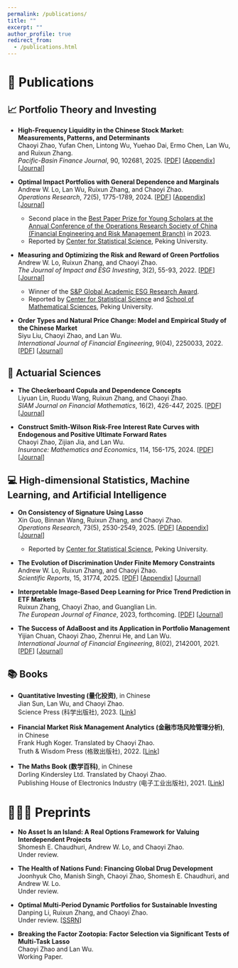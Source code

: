 ```yaml
---
permalink: /publications/
title: ""
excerpt: ""
author_profile: true
redirect_from: 
  - /publications.html
---
```


# 📝 Publications

## 📈 Portfolio Theory and Investing

- **High-Frequency Liquidity in the Chinese Stock Market: Measurements, Patterns, and Determinants**  
  Chaoyi Zhao, Yufan Chen, Lintong Wu, Yuehao Dai, Ermo Chen, Lan Wu, and Ruixun Zhang.  
  *Pacific-Basin Finance Journal*, 90, 102681, 2025. [[PDF](/publication/2025_PBFJ_Liquidity.pdf)] [[Appendix](/publication/2025_PBFJ_Liquidity_Appendix.pdf)] [[Journal](https://www.sciencedirect.com/science/article/pii/S0927538X25000186)]

- **Optimal Impact Portfolios with General Dependence and Marginals**  
  Andrew W. Lo, Lan Wu, Ruixun Zhang, and Chaoyi Zhao.  
  *Operations Research*, 72(5), 1775-1789, 2024. [[PDF](/publication/2024_OR_Induced_Order_Statistics.pdf)] [[Appendix](https://zhaochaoyi.github.io/publication/2024_OR_Induced_Order_Statistics_Appendix.pdf)] [[Journal](https://pubsonline.informs.org/doi/abs/10.1287/opre.2023.0400)]
  + Second place in the [Best Paper Prize for Young Scholars at the Annual Conference of the Operations Research Society of China (Financial Engineering and Risk Management Branch)](https://www.stat-center.pku.edu.cn/en/Events/news_en/1365174.htm) in 2023.
  + Reported by [Center for Statistical Science](https://www.stat-center.pku.edu.cn/xwdt/zxxw/1375261.htm), Peking University.

- **Measuring and Optimizing the Risk and Reward of Green Portfolios**  
  Andrew W. Lo, Ruixun Zhang, and Chaoyi Zhao.  
  *The Journal of Impact and ESG Investing*, 3(2), 55-93, 2022.  [[PDF](/publication/2022_JESG_Carbon.pdf)] [[Journal](https://jesg.pm-research.com/content/early/2022/11/05/jesg.2022.1.062)]  
  + Winner of the [S&P Global Academic ESG Research Award](https://www.pm-research.com/SPGlobal-ESGAward).  
  + Reported by [Center for Statistical Science](https://www.stat-center.pku.edu.cn/xwdt/zxxw/1363706.htm) and [School of Mathematical Sciences](https://www.math.pku.edu.cn/xyxw/145612.htm), Peking University.

- **Order Types and Natural Price Change: Model and Empirical Study of the Chinese Market**  
  Siyu Liu, Chaoyi Zhao, and Lan Wu.  
  *International Journal of Financial Engineering*, 9(04), 2250033, 2022. [[PDF](/publication/2022_IJFE_NPC.pdf)] [[Journal](https://www.worldscientific.com/doi/abs/10.1142/S2424786322500335)]


## 🧓 Actuarial Sciences

- **The Checkerboard Copula and Dependence Concepts**  
  Liyuan Lin, Ruodu Wang, Ruixun Zhang, and Chaoyi Zhao.  
  *SIAM Journal on Financial Mathematics*, 16(2), 426-447, 2025. [[PDF](/publication/2025_SIAM_Checkerboard.pdf)] [[Journal](https://epubs.siam.org/doi/10.1137/24M1656645)]

- **Construct Smith-Wilson Risk-Free Interest Rate Curves with Endogenous and Positive Ultimate Forward Rates**  
  Chaoyi Zhao, Zijian Jia, and Lan Wu.  
  *Insurance: Mathematics and Economics*, 114, 156-175, 2024. [[PDF](/publication/2024_IME_SW.pdf)] [[Journal](https://doi.org/10.1016/j.insmatheco.2023.11.003)] 


## 💻 High-dimensional Statistics, Machine Learning, and Artificial Intelligence

- **On Consistency of Signature Using Lasso**  
  Xin Guo, Binnan Wang, Ruixun Zhang, and Chaoyi Zhao.  
  *Operations Research*, 73(5), 2530-2549, 2025. [[PDF](/publication/2025_OR_Signature.pdf)] [[Appendix](/publication/2025_OR_Signature_Appendix.pdf)] [[Journal](https://pubsonline.informs.org/doi/abs/10.1287/opre.2024.1133)]
  + Reported by [Center for Statistical Science](https://mp.weixin.qq.com/s/1xAbK-xLOPiseJ3hmmez3Q), Peking University.


- **The Evolution of Discrimination Under Finite Memory Constraints**  
  Andrew W. Lo, Ruixun Zhang, and Chaoyi Zhao.  
  *Scientific Reports*, 15, 31774, 2025. [[PDF](/publication/2025_SR_Discrimination.pdf)] [[Appendix](/publication/2025_SR_Discrimination_Appendix.pdf)] [[Journal](https://www.nature.com/articles/s41598-025-17089-9)]
  
- **Interpretable Image-Based Deep Learning for Price Trend Prediction in ETF Markets**  
  Ruixun Zhang, Chaoyi Zhao, and Guanglian Lin.  
  *The European Journal of Finance*, 2023, forthcoming. [[PDF](/publication/2023_EJF_ImageML.pdf)] [[Journal](https://www.tandfonline.com/doi/full/10.1080/1351847X.2023.2275567)]

- **The Success of AdaBoost and its Application in Portfolio Management**  
  Yijian Chuan, Chaoyi Zhao, Zhenrui He, and Lan Wu.  
  *International Journal of Financial Engineering*, 8(02), 2142001, 2021. [[PDF](/publication/2021_IJFE_AdaBoost.pdf)] [[Journal](https://www.worldscientific.com/doi/abs/10.1142/S2424786321420019)] 


## 📚 Books

- **Quantitative Investing (量化投资)**, in Chinese  
  Jian Sun, Lan Wu, and Chaoyi Zhao.  
  Science Press (科学出版社), 2023. [[Link](https://www.ecsponline.com/goods.php?id=221941)]

- **Financial Market Risk Management Analytics (金融市场风险管理分析)**, in Chinese  
  Frank Hugh Koger. Translated by Chaoyi Zhao.  
  Truth & Wisdom Press (格致出版社), 2022. [[Link](https://product.dangdang.com/29435368.html)]

- **The Maths Book (数学百科)**, in Chinese  
  Dorling Kindersley Ltd. Translated by Chaoyi Zhao.  
  Publishing House of Electronics Industry (电子工业出版社), 2021. [[Link](https://www.phei.com.cn/module/goods/wssd_content.jsp?bookid=59565)]



# 👩🏽‍💻 Preprints



- **No Asset Is an Island: A Real Options Framework for Valuing Interdependent Projects**  
  Shomesh E. Chaudhuri, Andrew W. Lo, and Chaoyi Zhao.  
  Under review.
  
- **The Health of Nations Fund: Financing Global Drug Development**  
  Joonhyuk Cho, Manish Singh, Chaoyi Zhao, Shomesh E. Chaudhuri, and Andrew W. Lo.  
  Under review. 

- **Optimal Multi-Period Dynamic Portfolios for Sustainable Investing**  
  Danping Li, Ruixun Zhang, and Chaoyi Zhao.  
  Under review. [[SSRN](https://papers.ssrn.com/sol3/papers.cfm?abstract_id=5531464)]

- **Breaking the Factor Zootopia: Factor Selection via Significant Tests of Multi-Task Lasso**  
  Chaoyi Zhao and Lan Wu.  
  Working Paper. 
